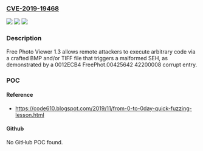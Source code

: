 ### [CVE-2019-19468](https://cve.mitre.org/cgi-bin/cvename.cgi?name=CVE-2019-19468)
![](https://img.shields.io/static/v1?label=Product&message=n%2Fa&color=blue)
![](https://img.shields.io/static/v1?label=Version&message=n%2Fa&color=blue)
![](https://img.shields.io/static/v1?label=Vulnerability&message=n%2Fa&color=brighgreen)

### Description

Free Photo Viewer 1.3 allows remote attackers to execute arbitrary code via a crafted BMP and/or TIFF file that triggers a malformed SEH, as demonstrated by a 0012ECB4 FreePhot.00425642 42200008 corrupt entry.

### POC

#### Reference
- https://code610.blogspot.com/2019/11/from-0-to-0day-quick-fuzzing-lesson.html

#### Github
No GitHub POC found.

